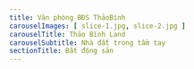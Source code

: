 ```yaml
---
title: Văn phòng BĐS ThảoBình
carouselImages: [ slice-1.jpg, slice-2.jpg ]
carouselTitle: Thảo Bình Land
carouselSubtitle: Nhà đất trong tầm tay
sectionTitle: Bất động sản
---
```



